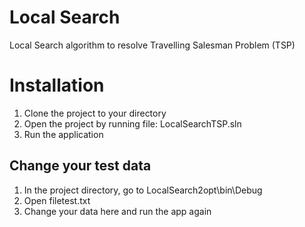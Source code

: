 # Local Search
Local Search algorithm to resolve Travelling Salesman Problem (TSP)
# Installation
1. Clone the project to your directory
2. Open the project by running file: LocalSearchTSP.sln
3. Run the application
## Change your test data
1. In the project directory, go to LocalSearch2opt\bin\Debug
2. Open filetest.txt
3. Change your data here and run the app again
